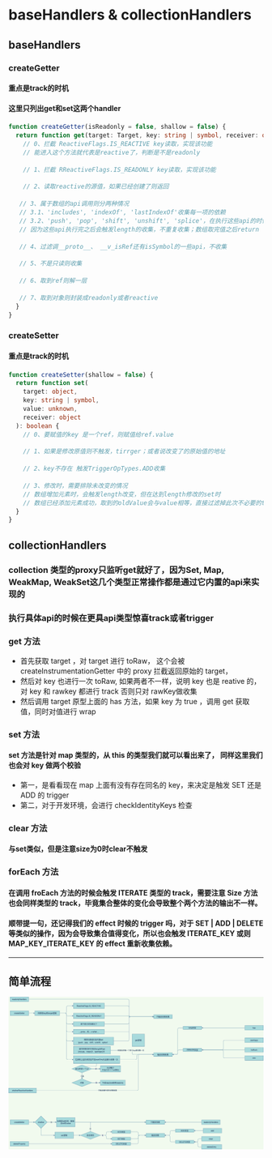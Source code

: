 # baseHandlers & collectionHandlers

## baseHandlers

### createGetter
#### 重点是track的时机
#### 这里只列出get和set这两个handler

```ts
function createGetter(isReadonly = false, shallow = false) {
  return function get(target: Target, key: string | symbol, receiver: object) {
    // 0、拦截 ReactiveFlags.IS_REACTIVE key读取，实现该功能
    // 能进入这个方法就代表是reactive了，判断是不是readonly

    // 1、拦截 RReactiveFlags.IS_READONLY key读取，实现该功能

    // 2、读取reactive的源值，如果已经创建了则返回

   // 3、属于数组的api调用则分两种情况
   // 3.1、'includes', 'indexOf', 'lastIndexOf'收集每一项的依赖
   // 3.2、'push', 'pop', 'shift', 'unshift', 'splice'，在执行这些api的时候停止收集`pauseTracking`,执行完了在回到之前的状态
   // 因为这些api执行完之后会触发length的收集，不重复收集；数组取完值之后return

   // 4、过滤调__proto__、 __v_isRef还有isSymbol的一些api，不收集

   // 5、不是只读则收集

   // 6、取到ref则解一层

   // 7、取到对象则封装成readonly或者reactive
  }
}

```

### createSetter
#### 重点是track的时机

```ts
function createSetter(shallow = false) {
  return function set(
    target: object,
    key: string | symbol,
    value: unknown,
    receiver: object
  ): boolean {
    // 0、要赋值的key 是一个ref，则赋值给ref.value

    // 1、如果是修改原值则不触发，tirrger；或者说改变了的原始值的地址

    // 2、key不存在 触发TriggerOpTypes.ADD收集

    // 3、修改时，需要排除未改变的情况
    // 数组增加元素时，会触发length改变，但在达到length修改的set时
    // 数组已经添加元素成功，取到的oldValue会与value相等，直接过滤掉此次不必要的trigger
  }
}

```

## collectionHandlers

### collection 类型的proxy只监听get就好了，因为Set, Map, WeakMap, WeakSet这几个类型正常操作都是通过它内置的api来实现的
### 执行具体api的时候在更具api类型惊喜track或者trigger

### get 方法
- 首先获取 target ，对 target 进行 toRaw， 这个会被 createInstrumentationGetter 中的 proxy 拦截返回原始的 target，
- 然后对 key 也进行一次 toRaw, 如果两者不一样，说明 key 也是 reative 的， 对 key 和 rawkey 都进行 track 否则只对 rawKey做收集
- 然后调用 target 原型上面的 has 方法，如果 key 为 true ，调用 get 获取值，同时对值进行 wrap 

### set 方法
#### set 方法是针对 map 类型的，从 this 的类型我们就可以看出来了， 同样这里我们也会对 key 做两个校验
- 第一，是看看现在 map 上面有没有存在同名的 key，来决定是触发 SET 还是 ADD 的 trigger
- 第二，对于开发环境，会进行 checkIdentityKeys 检查

### clear 方法
#### 与set类似，但是注意size为0时clear不触发

### forEach 方法
#### 在调用 froEach 方法的时候会触发 ITERATE 类型的 track，需要注意 Size 方法也会同样类型的 track，毕竟集合整体的变化会导致整个两个方法的输出不一样。
#### 顺带提一句，还记得我们的 effect 时候的 trigger 吗，对于 SET | ADD | DELETE 等类似的操作，因为会导致集合值得变化，所以也会触发 ITERATE_KEY 或则 MAP_KEY_ITERATE_KEY 的 effect 重新收集依赖。

-----

## 简单流程

![流程](./resource/jpg/handlers.png)